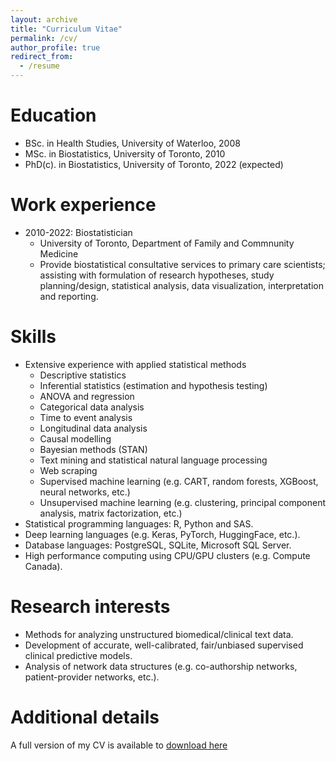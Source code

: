 ```yaml
---
layout: archive
title: "Curriculum Vitae"
permalink: /cv/
author_profile: true
redirect_from:
  - /resume
---
```


Education
======
* BSc. in Health Studies, University of Waterloo, 2008
* MSc. in Biostatistics, University of Toronto, 2010
* PhD(c). in Biostatistics, University of Toronto, 2022 (expected)

Work experience
======
* 2010-2022: Biostatistician
  * University of Toronto, Department of Family and Commnunity Medicine
  * Provide biostatistical consultative services to primary care scientists; assisting with formulation of research hypotheses, study planning/design, statistical analysis, data visualization, interpretation and reporting. 
  
Skills
======
* Extensive experience with applied statistical methods 
  * Descriptive statistics
  * Inferential statistics (estimation and hypothesis testing)
  * ANOVA and regression
  * Categorical data analysis
  * Time to event analysis
  * Longitudinal data analysis
  * Causal modelling
  * Bayesian methods (STAN)
  * Text mining and statistical natural language processing
  * Web scraping
  * Supervised machine learning (e.g. CART, random forests, XGBoost, neural networks, etc.)
  * Unsupervised machine learning (e.g. clustering, principal component analysis, matrix factorization, etc.) 
* Statistical programming languages: R, Python and SAS. 
* Deep learning languages (e.g. Keras, PyTorch, HuggingFace, etc.).
* Database languages: PostgreSQL, SQLite, Microsoft SQL Server.
* High performance computing using CPU/GPU clusters (e.g. Compute Canada). 

Research interests
======
* Methods for analyzing unstructured biomedical/clinical text data.
* Development of accurate, well-calibrated, fair/unbiased supervised clinical predictive models.
* Analysis of network data structures (e.g. co-authorship networks, patient-provider networks, etc.).

Additional details
======
A full version of my CV is available to [download here](https://github.com/meaneych/ChrisMeaneyBiostatsPortfolio/blob/master/files/CVsmall_1Mayl2022.pdf)
